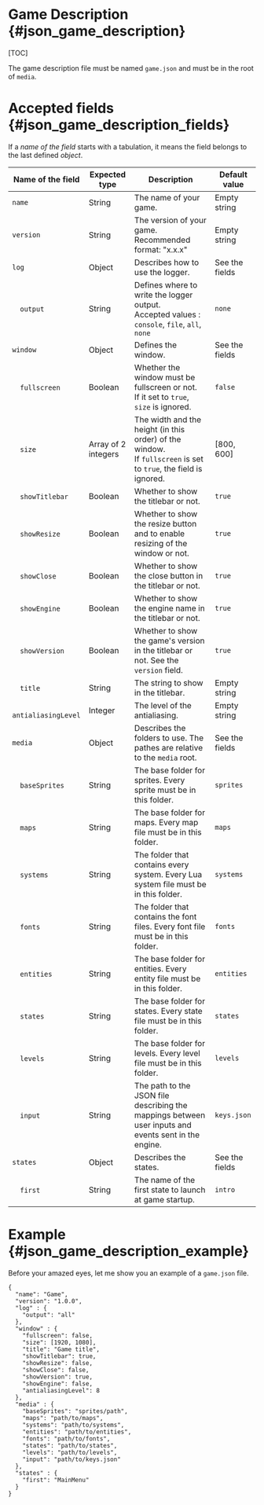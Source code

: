 Game Description      {#json_game_description}
===
[TOC]

The game description file must be named `game.json` and must be in the root of `media`.

# Accepted fields     {#json_game_description_fields}
If a _name of the field_ starts with a tabulation, it means the field belongs to the last defined _object_.

| Name of the field         | Expected type       | Description                                                                                                         | Default value  |
|-------------------        |---------------      |-----------------------------------------------------                                                                |----------------|
| `name`                    | String              | The name of your game.                                                                                              | Empty string   |
| `version`                 | String              | The version of your game. Recommended format: "x.x.x"                                                               | Empty string   |
| `log`                     | Object              | Describes how to use the logger.                                                                                    | See the fields |
|  &emsp;`output`           | String              | Defines where to write the logger output.<br/>Accepted values : `console`, `file`, `all`, `none`                    | `none`         |
| `window`                  | Object              | Defines the window.                                                                                                 | See the fields |
| &emsp;`fullscreen`        | Boolean             | Whether the window must be fullscreen or not.<br/>If it set to `true`, `size` is ignored.                           | `false`        |
| &emsp;`size`              | Array of 2 integers | The width and the height (in this order) of the window.<br/>If `fullscreen` is set to `true`, the field is ignored. | [800, 600]     |
| &emsp;`showTitlebar`      | Boolean             | Whether to show the titlebar or not.                                                                                | `true`         |
| &emsp;`showResize`        | Boolean             | Whether to show the resize button and to enable resizing of the window or not.                                      | `true`         |
| &emsp;`showClose`         | Boolean             | Whether to show the close button in the titlebar or not.                                                            | `true`         |
| &emsp;`showEngine`        | Boolean             | Whether to show the engine name in the titlebar or not.                                                             | `true`         |
| &emsp;`showVersion`       | Boolean             | Whether to show the game's version in the titlebar or not. See the `version` field.                                 | `true`         |
| &emsp;`title`             | String              | The string to show in the titlebar.                                                                                 | Empty string   |
| &emsp;`antialiasingLevel` | Integer             | The level of the antialiasing.                                                                                      | Empty string   |
| `media`                   | Object              | Describes the folders to use. The pathes are relative to the `media` root.                                          | See the fields |
| &emsp;`baseSprites`       | String              | The base folder for sprites. Every sprite must be in this folder.                                                   | `sprites`      |
| &emsp;`maps`              | String              | The base folder for maps. Every map file must be in this folder.                                                    | `maps`         |
| &emsp;`systems`           | String              | The folder that contains every system. Every Lua system file must be in this folder.                                | `systems`      |
| &emsp;`fonts`             | String              | The folder that contains the font files. Every font file must be in this folder.                                    | `fonts`        |
| &emsp;`entities`          | String              | The base folder for entities. Every entity file must be in this folder.                                             | `entities`     |
| &emsp;`states`            | String              | The base folder for states. Every state file must be in this folder.                                                | `states`       |
| &emsp;`levels`            | String              | The base folder for levels. Every level file must be in this folder.                                                | `levels`       |
| &emsp;`input`             | String              | The path to the JSON file describing the mappings between user inputs and events sent in the engine.                | `keys.json`    |
| `states`                  | Object              | Describes the states.                                                                                               | See the fields |
| &emsp;`first`             | String              | The name of the first state to launch at game startup.                                                              | `intro`        |

# Example               {#json_game_description_example}
Before your amazed eyes, let me show you an example of a `game.json` file.

    {
      "name": "Game",
      "version": "1.0.0",
      "log" : {
        "output": "all"
      },
      "window" : {
        "fullscreen": false,
        "size": [1920, 1080],
        "title": "Game title",
        "showTitlebar": true,
        "showResize": false,
        "showClose": false,
        "showVersion": true,
        "showEngine": false,
        "antialiasingLevel": 8
      },
      "media" : {
        "baseSprites": "sprites/path",
        "maps": "path/to/maps",
        "systems": "path/to/systems",
        "entities": "path/to/entities",
        "fonts": "path/to/fonts",
        "states": "path/to/states",
        "levels": "path/to/levels",
        "input": "path/to/keys.json"
      },
      "states" : {
        "first": "MainMenu"
      }
    }